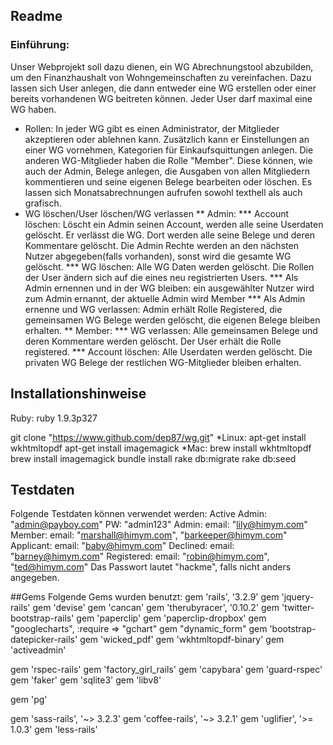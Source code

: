 ## Readme

### Einführung:
Unser Webprojekt soll dazu dienen, ein WG Abrechnungstool abzubilden, um den Finanzhaushalt von Wohngemeinschaften zu vereinfachen.
Dazu lassen sich User anlegen, die dann entweder eine WG erstellen oder einer bereits vorhandenen WG beitreten können. Jeder User darf maximal eine WG haben. 

* Rollen: In jeder WG gibt es einen Administrator, der Mitglieder akzeptieren oder ablehnen kann.
	Zusätzlich kann er Einstellungen an einer WG vornehmen, Kategorien für Einkaufsquittungen anlegen.
	Die anderen WG-Mitglieder haben die Rolle "Member". Diese können, wie auch der Admin, Belege anlegen, die Ausgaben von allen Mitgliedern kommentieren und seine eigenen Belege bearbeiten oder löschen. Es lassen sich Monatsabrechnungen aufrufen sowohl texthell als auch grafisch.
* WG löschen/User löschen/WG verlassen
** Admin: 
*** Account löschen: Löscht ein Admin seinen Account, werden alle seine Userdaten gelöscht. 		Er verlässt die WG. Dort werden alle seine Belege und deren Kommentare gelöscht. Die Admin Rechte werden an den nächsten Nutzer abgegeben(falls vorhanden), sonst wird die gesamte WG gelöscht.
*** WG löschen: Alle WG Daten werden gelöscht. Die Rollen der User ändern sich auf die eines neu registrierten Users.
*** Als Admin ernennen und in der WG bleiben: ein ausgewählter Nutzer wird zum Admin ernannt, der aktuelle Admin wird Member
*** Als Admin ernenne und WG verlassen: Admin erhält Rolle Registered, die gemeinsamen WG Belege werden gelöscht, die eigenen Belege bleiben erhalten.
** Member: 
*** WG verlassen: Alle gemeinsamen Belege und deren Kommentare werden gelöscht. Der User erhält die Rolle registered.
*** Account löschen: Alle Userdaten werden gelöscht. Die privaten WG Belege der restlichen WG-Mitglieder bleiben erhalten.

## Installationshinweise
Ruby:	ruby 1.9.3p327

git clone "https://www.github.com/dep87/wg.git"
*Linux: 	apt-get install wkhtmltopdf
			apt-get install imagemagick
*Mac: 	brew install wkhtmltopdf
			brew install imagemagick
bundle install
rake db:migrate
rake db:seed

## Testdaten
Folgende Testdaten können verwendet werden:
Active Admin: "admin@payboy.com" PW: "admin123"
Admin: email: "lily@himym.com" 
Member: email: "marshall@himym.com", "barkeeper@himym.com"
Applicant: email: "baby@himym.com"
Declined: email: "barney@himym.com"
Registered: email: "robin@himym.com", "ted@himym.com"
Das Passwort lautet "hackme", falls nicht anders angegeben.

##Gems
Folgende Gems wurden benutzt:
gem 'rails', '3.2.9'
gem 'jquery-rails'
gem 'devise'
gem 'cancan'
gem 'therubyracer', '0.10.2'
gem 'twitter-bootstrap-rails'
gem 'paperclip'
gem 'paperclip-dropbox'
gem "googlecharts", :require => "gchart"
gem "dynamic_form"
gem 'bootstrap-datepicker-rails'
gem 'wicked_pdf'
gem 'wkhtmltopdf-binary'
gem 'activeadmin'

gem 'rspec-rails'
gem 'factory_girl_rails'
gem 'capybara'
gem 'guard-rspec'
gem 'faker'
gem 'sqlite3'
gem 'libv8'

gem 'pg'

gem 'sass-rails', '~> 3.2.3'
gem 'coffee-rails', '~> 3.2.1'
gem 'uglifier', '>= 1.0.3'
gem 'less-rails'
